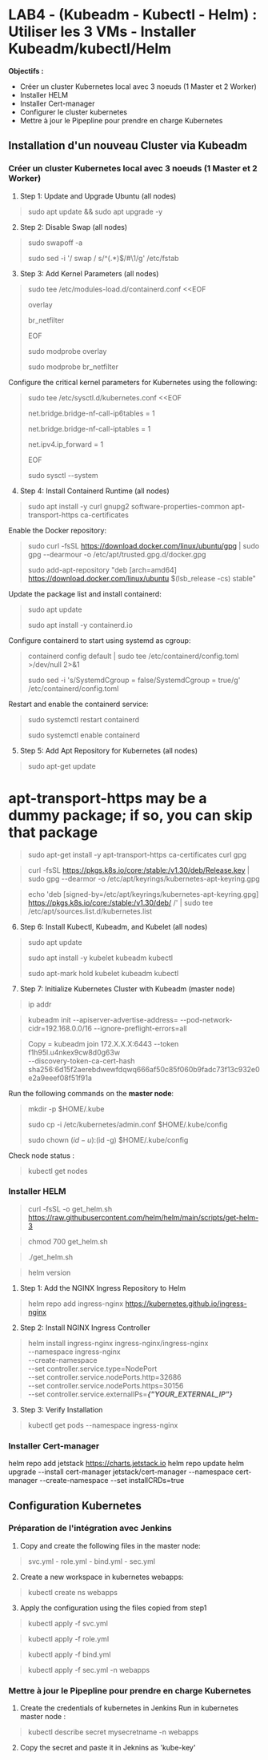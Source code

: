 # LAB4 - (Kubeadm - Kubectl - Helm) : Utiliser les 3 VMs - Installer Kubeadm/kubectl/Helm
**Objectifs :**
* Créer un cluster Kubernetes local avec 3 noeuds (1 Master et 2 Worker)
* Installer HELM 
* Installer Cert-manager
* Configurer le cluster kubernetes
* Mettre à jour le Pipepline pour prendre en charge Kubernetes

## Installation d'un nouveau Cluster via Kubeadm
### Créer un cluster Kubernetes local avec 3 noeuds (1 Master et 2 Worker)
1. Step 1: Update and Upgrade Ubuntu (all nodes)
> sudo apt update && sudo apt upgrade -y

2. Step 2: Disable Swap (all nodes)
> sudo swapoff -a
> 
> sudo sed -i '/ swap / s/^\(.*\)$/#\1/g' /etc/fstab

3. Step 3: Add Kernel Parameters (all nodes)
> sudo tee /etc/modules-load.d/containerd.conf <<EOF
> 
> overlay
> 
> br_netfilter
> 
> EOF
> 
> sudo modprobe overlay
> 
> sudo modprobe br_netfilter

Configure the critical kernel parameters for Kubernetes using the following:

> sudo tee /etc/sysctl.d/kubernetes.conf <<EOF
> 
> net.bridge.bridge-nf-call-ip6tables = 1
> 
> net.bridge.bridge-nf-call-iptables = 1
> 
> net.ipv4.ip_forward = 1
>
> EOF
>
> sudo sysctl --system
 
4. Step 4: Install Containerd Runtime (all nodes)
> sudo apt install -y curl gnupg2 software-properties-common apt-transport-https ca-certificates
 
Enable the Docker repository:

> sudo curl -fsSL https://download.docker.com/linux/ubuntu/gpg | sudo gpg --dearmour -o /etc/apt/trusted.gpg.d/docker.gpg
> 
> sudo add-apt-repository "deb [arch=amd64] https://download.docker.com/linux/ubuntu $(lsb_release -cs) stable"

Update the package list and install containerd:
 
> sudo apt update
> 
> sudo apt install -y containerd.io
 
Configure containerd to start using systemd as cgroup:

> containerd config default | sudo tee /etc/containerd/config.toml >/dev/null 2>&1
> 
> sudo sed -i 's/SystemdCgroup \= false/SystemdCgroup \= true/g' /etc/containerd/config.toml
 
Restart and enable the containerd service:

> sudo systemctl restart containerd
> 
> sudo systemctl enable containerd
 
5. Step 5: Add Apt Repository for Kubernetes (all nodes)
> sudo apt-get update

 # apt-transport-https may be a dummy package; if so, you can skip that package
> sudo apt-get install -y apt-transport-https ca-certificates curl gpg

> curl -fsSL https://pkgs.k8s.io/core:/stable:/v1.30/deb/Release.key | sudo gpg --dearmor -o /etc/apt/keyrings/kubernetes-apt-keyring.gpg

> echo 'deb [signed-by=/etc/apt/keyrings/kubernetes-apt-keyring.gpg] https://pkgs.k8s.io/core:/stable:/v1.30/deb/ /' | sudo tee /etc/apt/sources.list.d/kubernetes.list
 
6. Step 6: Install Kubectl, Kubeadm, and Kubelet (all nodes)
> sudo apt update
> 
> sudo apt install -y kubelet kubeadm kubectl
> 
> sudo apt-mark hold kubelet kubeadm kubectl
 
7. Step 7: Initialize Kubernetes Cluster with Kubeadm (master node)
> ip addr

> kubeadm init --apiserver-advertise-address=<paste-the-apiserver-advertise-address-ip> --pod-network-cidr=192.168.0.0/16  --ignore-preflight-errors=all   

> Copy = kubeadm join 172.X.X.X:6443 --token f1h95l.u4nkex9cw8d0g63w \
        --discovery-token-ca-cert-hash sha256:6d15f2aerebdwewfdqwq666af50c85f060b9fadc73f13c932e0e2a9eeef08f51f91a

Run the following commands on the **master node**:

> mkdir -p $HOME/.kube
> 
> sudo cp -i /etc/kubernetes/admin.conf $HOME/.kube/config
> 
> sudo chown $(id -u):$(id -g) $HOME/.kube/config
 
Check node status :
> kubectl get nodes

### Installer HELM 
> curl -fsSL -o get_helm.sh https://raw.githubusercontent.com/helm/helm/main/scripts/get-helm-3

> chmod 700 get_helm.sh

> ./get_helm.sh

> helm version

1. Step 1: Add the NGINX Ingress Repository to Helm
> helm repo add ingress-nginx https://kubernetes.github.io/ingress-nginx

2. Step 2: Install NGINX Ingress Controller

> helm install ingress-nginx ingress-nginx/ingress-nginx \
--namespace ingress-nginx \
--create-namespace \
--set controller.service.type=NodePort \
--set controller.service.nodePorts.http=32686 \
--set controller.service.nodePorts.https=30156 \
--set controller.service.externalIPs=***{"YOUR_EXTERNAL_IP"}***


3. Step 3: Verify Installation
> kubectl get pods --namespace ingress-nginx

### Installer Cert-manager
helm repo add jetstack <https://charts.jetstack.io>
helm repo update
helm upgrade --install cert-manager jetstack/cert-manager  --namespace cert-manager --create-namespace --set installCRDs=true

## Configuration Kubernetes
### Préparation de l'intégration avec Jenkins
1. Copy and create the following files in the master node:
> svc.yml - role.yml - bind.yml - sec.yml

2. Create a new workspace in kubernetes webapps:
> kubectl create ns webapps  

3. Apply the configuration using the files copied from step1
> kubectl apply -f svc.yml

> kubectl apply -f role.yml

> kubectl apply -f bind.yml

> kubectl apply -f sec.yml -n webapps

### Mettre à jour le Pipepline pour prendre en charge Kubernetes
1. Create the credentials of kubernetes in Jenkins
Run in kubernetes master node :
> kubectl describe secret mysecretname -n webapps
2. Copy the secret and paste it in Jeknins as 'kube-key'